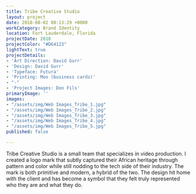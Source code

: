 ```yaml
---
title: Tribe Creative Studio
layout: project
date: 2018-08-02 00:13:29 +0000
workCategory: Brand Identity
location: Fort Lauderdale, Florida
projectDate: 2018
projectColor: "#D64123"
lightText: true
projectDetails:
- 'Art Direction: David Gurr'
- 'Design: David Gurr'
- 'Typeface: Futura'
- 'Printing: Moo (business cards)'
- "-"
- 'Project Images: Don Fils'
primaryImage: ''
images:
- "/assets/img/Web Images_Tribe_1.jpg"
- "/assets/img/Web Images_Tribe_2.jpg"
- "/assets/img/Web Images_Tribe_3.jpg"
- "/assets/img/Web Images_Tribe_4.jpg"
- "/assets/img/Web Images_Tribe_5.jpg"
published: false

---
```

Tribe Creative Studio is a small team that specializes in video production. I created a logo mark that subtly captured their African heritage through pattern and color while still nodding to the tech side of their industry. The mark is both primitive and modern, a hybrid of the two. The design hit home with the client and has become a symbol that they felt truly represented who they are and what they do.